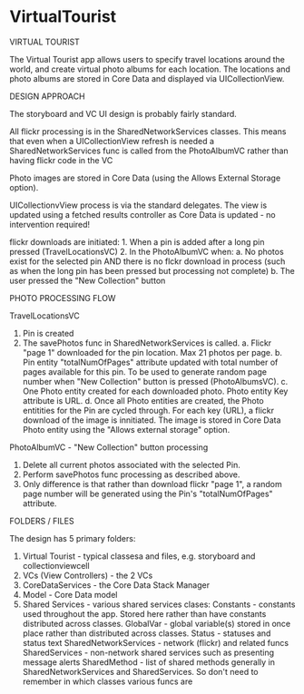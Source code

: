 # VirtualTourist
VIRTUAL TOURIST

The Virtual Tourist app allows users to specify travel locations around the world, and create virtual photo albums for each location. The locations and photo albums are stored in Core Data and displayed via UICollectionView.


DESIGN APPROACH

The storyboard and VC UI design is probably fairly standard.

All flickr processing is in the SharedNetworkServices classes. This means that even when a UICollectionView refresh is needed a SharedNetworkServices func is called from the PhotoAlbumVC rather than having flickr code in the VC

Photo images are stored in Core Data (using the Allows External Storage option).

UICollectionvView process is via the standard delegates. The view is updated using a fetched results controller as Core Data is updated - no intervention required!

flickr downloads are initiated:
    1. When a pin is added after a long pin pressed (TravelLocationsVC)
    2. In the PhotoAlbumVC when:
        a. No photos exist for the selected pin AND there is no flckr download in process (such as when the long pin has been pressed but processing not complete)
        b. The user pressed the "New Collection" button


PHOTO PROCESSING FLOW 

TravelLocationsVC

1. Pin is created
2. The savePhotos func in SharedNetworkServices is called.
    a. Flickr "page 1" downloaded for the pin location. Max 21 photos per page.
    b. Pin entity "totalNumOfPages" attribute updated with total number of pages available for this pin. To be used to generate random page number when "New Collection" button is pressed (PhotoAlbumsVC).
    c. One Photo entity created for each downloaded photo. Photo entity Key attribute is URL.
    d. Once all Photo entities are created, the Photo entitities for the Pin are cycled through. For each key (URL), a flickr download of the image is innitiated. The image is stored in Core Data Photo entity using the "Allows external storage" option.


PhotoAlbumVC - "New Collection" button processing

1. Delete all current photos associated with the selected Pin.
2. Perform savePhotos func processing as described above.
3. Only difference is that rather than download flickr "page 1", a random page number will be generated using the Pin's "totalNumOfPages" attribute.


FOLDERS / FILES

The design has 5 primary folders:

1. Virtual Tourist - typical classesa and files, e.g. storyboard and collectionviewcell
2. VCs (View Controllers) - the 2 VCs
3. CoreDataServices - the Core Data Stack Manager
4. Model - Core Data model
5. Shared Services - various shared services clases:
    Constants               - constants used throughout the app. Stored here rather than have constants distributed across classes.
    GlobalVar               - global variable(s) stored in once place rather than distributed across classes.
    Status                  - statuses and status text
    SharedNetworkServices   - network (flickr) and related funcs
    SharedServices          - non-network shared services such as presenting message alerts
    SharedMethod            - list of shared methods generally in SharedNetworkServices and SharedServices. So don't need to remember in which classes various funcs are
